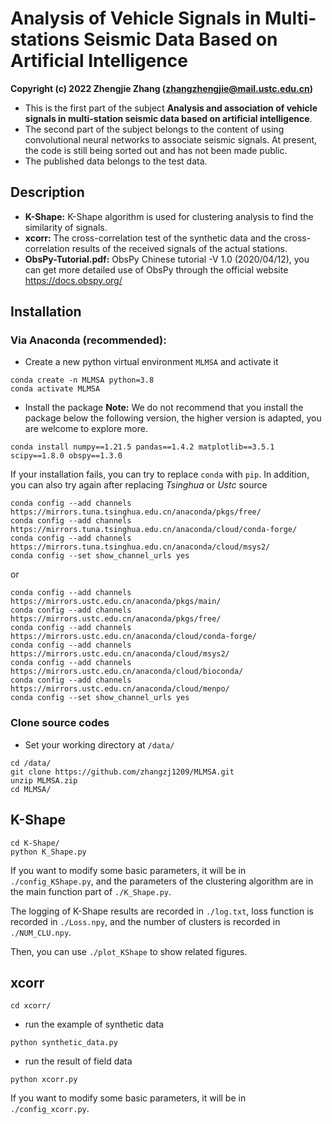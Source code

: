 # Analysis of Vehicle Signals in Multi-stations Seismic Data Based on Artificial Intelligence  

**Copyright (c) 2022 Zhengjie Zhang (zhangzhengjie@mail.ustc.edu.cn)**

- This is the first part of the subject **Analysis and association of vehicle signals in multi-station seismic data based on artificial intelligence**. 
- The second part of the subject belongs to the content of using convolutional neural networks to associate seismic signals. At present, the code is still being sorted out and has not been made public.
- The published data belongs to the test data.

## Description

- **K-Shape:** K-Shape algorithm is used for clustering analysis to find the similarity of signals.
- **xcorr:** The cross-correlation test of the synthetic data and the cross-correlation results of the received signals of the actual stations.
- **ObsPy-Tutorial.pdf:** ObsPy Chinese tutorial -V 1.0 (2020/04/12), you can get more detailed use of ObsPy through the official website https://docs.obspy.org/

## Installation

### Via Anaconda (recommended):
- Create a new python virtual environment `MLMSA` and activate it
```
conda create -n MLMSA python=3.8
conda activate MLMSA
```

- Install the package
**Note:** We do not recommend that you install the package below the following version, the higher version is adapted, you are welcome to explore more.
```
conda install numpy==1.21.5 pandas==1.4.2 matplotlib==3.5.1 scipy==1.8.0 obspy==1.3.0
```
If your installation fails, you can try to replace `conda` with `pip`. In addition, you can also try again after replacing *Tsinghua* or *Ustc* source
```
conda config --add channels https://mirrors.tuna.tsinghua.edu.cn/anaconda/pkgs/free/
conda config --add channels https://mirrors.tuna.tsinghua.edu.cn/anaconda/cloud/conda-forge/ 
conda config --add channels https://mirrors.tuna.tsinghua.edu.cn/anaconda/cloud/msys2/
conda config --set show_channel_urls yes
```
or
```
conda config --add channels https://mirrors.ustc.edu.cn/anaconda/pkgs/main/
conda config --add channels https://mirrors.ustc.edu.cn/anaconda/pkgs/free/
conda config --add channels https://mirrors.ustc.edu.cn/anaconda/cloud/conda-forge/
conda config --add channels https://mirrors.ustc.edu.cn/anaconda/cloud/msys2/
conda config --add channels https://mirrors.ustc.edu.cn/anaconda/cloud/bioconda/
conda config --add channels https://mirrors.ustc.edu.cn/anaconda/cloud/menpo/
conda config --set show_channel_urls yes
```

### Clone source codes
- Set your working directory at `/data/`
```
cd /data/
git clone https://github.com/zhangzj1209/MLMSA.git
unzip MLMSA.zip
cd MLMSA/
```

## K-Shape
```
cd K-Shape/
python K_Shape.py
```
If you want to modify some basic parameters, it will be in `./config_KShape.py`, and the parameters of the clustering algorithm are in the main function part of `./K_Shape.py`.  

The logging of K-Shape results are recorded in `./log.txt`, loss function is recorded in `./Loss.npy`, and the number of clusters is recorded in `./NUM_CLU.npy`.   

Then, you can use `./plot_KShape` to show related figures.

## xcorr
```
cd xcorr/
```
- run the example of synthetic data
```
python synthetic_data.py
```
- run the result of field data
```
python xcorr.py
```
If you want to modify some basic parameters, it will be in `./config_xcorr.py`.
